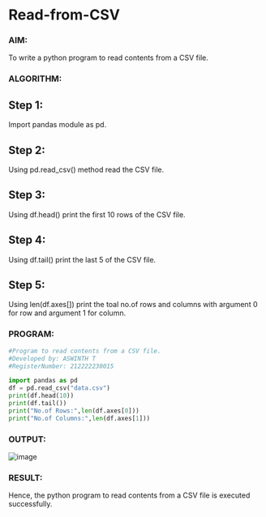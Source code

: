 # Read-from-CSV

### AIM:
To write a python program to read contents from a CSV file.

### ALGORITHM:
## Step 1:
Import pandas module as pd.

## Step 2:
Using pd.read_csv() method read the CSV file.

## Step 3:
Using df.head() print the first 10 rows of the CSV file.

## Step 4:
Using df.tail() print the last 5 of the CSV file.

## Step 5:
Using len(df.axes[]) print the toal no.of rows and columns with argument 0 for row and argument 1 for column.

### PROGRAM:
```python
#Program to read contents from a CSV file.
#Developed by: ASWINTH T
#RegisterNumber: 212222230015

import pandas as pd
df = pd.read_csv("data.csv")
print(df.head(10))
print(df.tail())
print("No.of Rows:",len(df.axes[0]))
print("No.of Columns:",len(df.axes[1]))
```
### OUTPUT:
![image](https://github.com/Aswinth21/Read-from-CSV/assets/120236638/fe1f76f7-e060-4fbf-a097-3ec39426e0d3)

### RESULT:
Hence, the python program to read contents from a CSV file is executed successfully.
